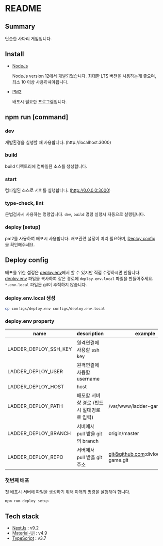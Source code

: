 # README

## Summary

단순한 사다리 게임입니다.

## Install

- [NodeJs](https://nodejs.org/)

    NodeJs version 12에서 개발되었습니다. 최대한 LTS 버전을 사용하는게 좋으며, 최소 10 이상 사용하셔야됩니다.

- [PM2](https://pm2.keymetrics.io/)

    배포시 필요한 프로그램입니다.

## npm run [command]

### dev

개발환경을 실행할 때 사용합니다. (http://localhost:3000)

### build

build 디렉토리에 컴파일된 소스를 생성합니다.

### start

컴파일된 소스로 서버를 실행합니다. (http://0.0.0.0:3000)

### type-check, lint

문법검사시 사용하는 명령입니다. `dev`, `build` 명령 실행시 자동으로 실행됩니다.

### deploy [setup]

pm2를 사용하여 배포시 사용합니다. 배포관련 설정이 미리 필요하며, [Deploy config](#deploy-config)을 확인해주세요.

## Deploy config

배포를 위한 설정은 [deploy.env](./configs/deploy.env)에서 할 수 있지만 직접 수정하시면 안됩니다. [deploy.env](./configs/deploy.env) 파일을 복사하여 같은 경로에 `deploy.env.local` 파일을 만들어주세요. `*.env.local` 파일은 git이 추적하지 않습니다.

### deploy.env.local 생성

```bash
cp configs/deploy.env configs/deploy.env.local
```

### deploy.env property

| name | description | example |
| - | - | - |
| LADDER_DEPLOY_SSH_KEY | 원격연결에 사용할 ssh key | |
| LADDER_DEPLOY_USER | 원격연결에 사용할 username | |
| LADDER_DEPLOY_HOST | host | |
| LADDER_DEPLOY_PATH | 배포할 서버상 경로 (반드시 절대경로로 입력) | /var/www/ladder-game |
| LADDER_DEPLOY_BRANCH | 서버에서 pull 받을 git의 branch | origin/master |
| LADDER_DEPLOY_REPO | 서버에서 pull 받을 git 주소 | git@github.com:divlook/ladder-game.git |

### 첫번째 배포

첫 배포시 서버에 파일을 생성하기 위해 아래의 명령을 실행해야 합니다.

```bash
npm run deploy setup
```

## Tech stack

- [NextJs](https://nextjs.org/) : v9.2
- [Material-UI](https://material-ui.com/) : v4.9
- [TypeScript](https://www.typescriptlang.org/) : v3.7
